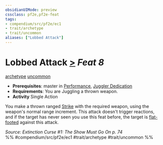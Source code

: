 ```yaml
---
obsidianUIMode: preview
cssclass: pf2e,pf2e-feat
tags:
- compendium/src/pf2e/ec1
- trait/archetype
- trait/uncommon
aliases: ["Lobbed Attack"]
---
```

# Lobbed Attack  [>](../../Rules/core-rulebook/chapter-9-playing-the-game.md#Actions "Single Action") *Feat 8*  
[archetype](../../Rules/traits/archetype.md)  [uncommon](../../Rules/traits/uncommon.md)  

- **Prerequisites**: master in [Performance](../skills.md#Performance), [Juggler Dedication](juggler-dedication-ec1.md)
- **Requirements**: You are Juggling a thrown weapon.
- **Activity** Single Action

You make a thrown ranged [Strike](../../Rules/actions/strike.md) with the required weapon, using the weapon's normal range increment. This attack doesn't trigger reactions, and if the target has never seen you use this feat before, the target is [flat-footed](../../Rules/conditions.md#Flat-footed) against this attack.

*Source: Extinction Curse #1: The Show Must Go On p. 74*  
%% #compendium/src/pf2e/ec1 #trait/archetype #trait/uncommon %%